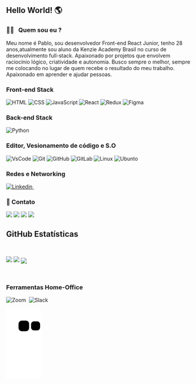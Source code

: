 ## Hello World! 🌎
<img align="right" width="425"/>

### 👨‍💻 &nbsp; Quem sou eu ?
Meu nome é Pablo, sou desenvolvedor Front-end React Junior, tenho 28 anos,atualmente sou aluno da Kenzie Academy Brasil no curso de desenvolvimento full-stack.
Apaixonado por projetos que envolvem raciocínio lógico, criatividade e autonomia. Busco sempre o melhor, sempre me colocando no lugar de quem recebe o resultado do meu trabalho. Apaixonado em aprender e ajudar pessoas.


### Front-end Stack
![HTML](https://img.shields.io/badge/HTML5-E34F26?style=for-the-badge&logo=html5&logoColor=white)
![CSS](https://img.shields.io/badge/CSS-239120?&style=for-the-badge&logo=css3&logoColor=white)
![JavaScript](https://img.shields.io/badge/JavaScript-F7DF1E?style=for-the-badge&logo=javascript&logoColor=black)
![React](https://img.shields.io/badge/React-20232A?style=for-the-badge&logo=react&logoColor=61DAFB)
![Redux](https://img.shields.io/badge/Redux-593D88?style=for-the-badge&logo=redux&logoColor=white)
![Figma](https://img.shields.io/badge/Figma-F24E1E?style=for-the-badge&logo=figma&logoColor=white)

### Back-end Stack
![Python](https://img.shields.io/badge/Python-14354C?style=for-the-badge&logo=python&logoColor=white)

### Editor, Vesionamento de código e S.O
![VsCode](https://img.shields.io/badge/Visual_Studio_Code-0078D4?style=for-the-badge&logo=visual%20studio%20code&logoColor=white)
![Git](https://img.shields.io/badge/Git-F05032?style=for-the-badge&logo=git&logoColor=white)
![GitHub](https://img.shields.io/badge/GitHub-100000?style=for-the-badge&logo=github&logoColor=white)
![GitLab](https://img.shields.io/badge/GitLab-330F63?style=for-the-badge&logo=gitlab&logoColor=white)
![Linux](https://img.shields.io/badge/Linux-FCC624?style=for-the-badge&logo=linux&logoColor=black)
![Ubunto](https://img.shields.io/badge/Ubuntu-E95420?style=for-the-badge&logo=ubuntu&logoColor=white)

### Redes e Networking
<a href="https://www.linkedin.com/in/pablodamini/"> ![Linkedin](https://img.shields.io/badge/LinkedIn-0077B5?style=for-the-badge&logo=linkedin&logoColor=white)&nbsp; </a>


### 📱 Contato
<div> 
  <a target="_blank" href="https://www.instagram.com/pablodamini/"><img target="_blank" src="https://img.shields.io/badge/-Instagram-%23E4405F?style=for-the-badge&logo=instagram&logoColor=white"></a>
  <a target="_blank" href="mailto: phdamini@hotmail.com"><img target="_blank" src="https://img.shields.io/badge/-Gmail-%23333?style=for-the-badge&logo=gmail&logoColor=white"></a>
  <a target="_blank" href="https://www.linkedin.com/in/pablodamini/"><img target="_blank" src="https://img.shields.io/badge/-LinkedIn-%230077B5?style=for-the-badge&logo=linkedin&logoColor=white"></a> 
  <a target="_blank" href="https://wa.me/5548996125126"><img target="_blank" src="https://img.shields.io/badge/WhatsApp-25D366?style=for-the-badge&logo=whatsapp&logoColor=white"></a> 
  
</div>

## **GitHub Estatísticas**

<br/>
<p align="left">
   <img width="39.5%" src="https://github-readme-stats.vercel.app/api?username=Pablo-HD&show_icons=true&theme=gruvbox&hide_border=true" />
   <img width="39.5%" src="https://github-readme-streak-stats.herokuapp.com/?user=Pablo-HD&theme=gruvbox&hide_border=true" />
   <img align="center" width="50%" src="https://github-readme-stats.vercel.app/api/top-langs/?username=Pablo-HD&layout=compact&theme=gruvbox" />
</p><br>

### Ferramentas Home-Office
![Zoom](https://img.shields.io/badge/Zoom-2D8CFF?style=for-the-badge&logo=zoom&logoColor=white)&nbsp;
![Slack](https://img.shields.io/badge/Slack-4A154B?style=for-the-badge&logo=slack&logoColor=white)&nbsp;

</div>
    <img src="https://github.com/andreyna1808/andreyna1808/blob/output/github-contribution-grid-snake.svg" />
</div>

